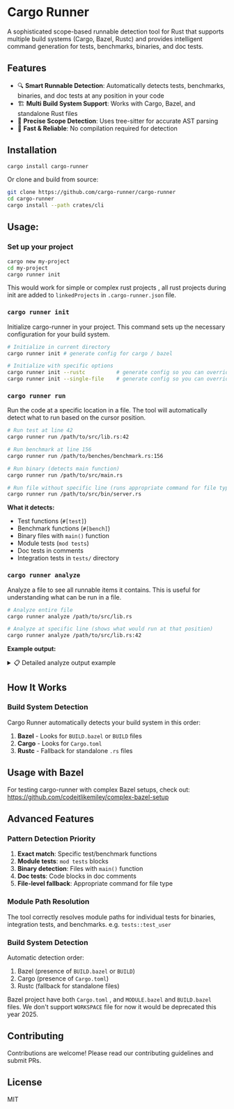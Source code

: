 # Cargo Runner

A sophisticated scope-based runnable detection tool for Rust that supports multiple build systems (Cargo, Bazel, Rustc) and provides intelligent command generation for tests, benchmarks, binaries, and doc tests.

## Features

- 🔍 **Smart Runnable Detection**: Automatically detects tests, benchmarks, binaries, and doc tests at any position in your code
- 🏗️ **Multi Build System Support**: Works with Cargo, Bazel, and standalone Rust files
- 🎯 **Precise Scope Detection**: Uses tree-sitter for accurate AST parsing
- 🚀 **Fast & Reliable**: No compilation required for detection

## Installation

```bash
cargo install cargo-runner
```

Or clone and build from source:

```bash
git clone https://github.com/cargo-runner/cargo-runner
cd cargo-runner
cargo install --path crates/cli
```

## Usage:

### Set up your project

```sh
cargo new my-project
cd my-project
cargo runner init
```

This would work for simple or complex rust projects , all rust projects during init are added to `linkedProjects` in `.cargo-runner.json` file.


### `cargo runner init`

Initialize cargo-runner in your project. This command sets up the necessary configuration for your build system.

```bash
# Initialize in current directory
cargo runner init # generate config for cargo / bazel 

# Initialize with specific options
cargo runner init --rustc          # generate config so you can override rustc to your needs
cargo runner init --single-file    # generate config so you can override single-file script to your needs
```

### `cargo runner run`

Run the code at a specific location in a file. The tool will automatically detect what to run based on the cursor position.

```bash
# Run test at line 42
cargo runner run /path/to/src/lib.rs:42

# Run benchmark at line 156  
cargo runner run /path/to/benches/benchmark.rs:156

# Run binary (detects main function)
cargo runner run /path/to/src/main.rs

# Run file without specific line (runs appropriate command for file type)
cargo runner run /path/to/src/bin/server.rs
```

**What it detects:**
- Test functions (`#[test]`)
- Benchmark functions (`#[bench]`)
- Binary files with `main()` function
- Module tests (`mod tests`)
- Doc tests in comments
- Integration tests in `tests/` directory

### `cargo runner analyze`

Analyze a file to see all runnable items it contains. This is useful for understanding what can be run in a file.

```bash
# Analyze entire file
cargo runner analyze /path/to/src/lib.rs

# Analyze at specific line (shows what would run at that position)
cargo runner analyze /path/to/src/lib.rs:42
```

**Example output:**

<details>
<summary>📋 Detailed analyze output example</summary>

```
🔍 Analyzing: project-a/src/lib.rs
================================================================================

📄 File-level command:
   🔧 Command breakdown:
      • command: cargo
      • subcommand: test
      • package: project-a
      • extraArgs: ["--lib"]
   🚀 Final command: cargo test --package project-a --lib
   📦 Type: Library (lib.rs)
   📏 Scope: lines 1-90

✅ Found 7 runnable(s):

1. Run doc test for 'User'
   📏 Scope: lines 2-13
   📍 Module path: project-a
   🧪 Contains doc tests
   🔧 Command breakdown:
      • command: cargo
      • subcommand: test
      • package: project-a
      • extraArgs: ["--doc"]
      • extraTestBinaryArgs: ["User"]
   🚀 Final command: cargo test --doc --package project-a -- User
   📦 Type: Doc test for 'User'
   📁 Module path: project-a

2. Run doc test for 'impl User'
   📏 Scope: lines 15-68
   📍 Module path: project-a
   🧪 Contains doc tests
   🔧 Command breakdown:
      • command: cargo
      • subcommand: test
      • package: project-a
      • extraArgs: ["--doc"]
      • extraTestBinaryArgs: ["User"]
   🚀 Final command: cargo test --doc --package project-a -- User
   📦 Type: Doc test for 'impl User'
   📁 Module path: project-a

3. Run doc test for 'User::new'
   📏 Scope: lines 32-55
   📍 Module path: project-a
   🧪 Contains doc tests
   🔧 Command breakdown:
      • command: cargo
      • subcommand: test
      • package: project-a
      • extraArgs: ["--doc"]
      • extraTestBinaryArgs: ["User::new"]
   🚀 Final command: cargo test --doc --package project-a -- User::new
   📦 Type: Doc test for 'User'::new
   📁 Module path: project-a

4. Run doc test for 'User::echo'
   📏 Scope: lines 57-67
   📍 Module path: project-a
   🧪 Contains doc tests
   🔧 Command breakdown:
      • command: cargo
      • subcommand: test
      • package: project-a
      • extraArgs: ["--doc"]
      • extraTestBinaryArgs: ["User::echo"]
   🚀 Final command: cargo test --doc --package project-a -- User::echo
   📦 Type: Doc test for 'User'::echo
   📁 Module path: project-a

5. Run all tests in module 'tests'
   📏 Scope: lines 70-90
   🏷️  Attributes: 1 lines
   🔧 Command breakdown:
      • command: cargo
      • subcommand: test
      • package: project-a
      • extraArgs: ["--lib"]
      • extraTestBinaryArgs: ["tests"]
   🚀 Final command: cargo test --package project-a --lib -- tests
   📦 Type: Test module 'tests'

6. Run test 'test_it_works'
   📏 Scope: lines 74-78
   📍 Module path: tests
   🏷️  Attributes: 1 lines
   🔧 Command breakdown:
      • command: cargo
      • subcommand: test
      • package: project-a
      • extraArgs: ["--lib"]
      • extraTestBinaryArgs: ["tests::test_it_works", "--exact"]
   🚀 Final command: cargo test --package project-a --lib -- tests::test_it_works --exact
   📦 Type: Test function 'test_it_works'
   📁 Module path: tests

7. Run test 'test_user'
   📏 Scope: lines 80-89
   📍 Module path: tests
   🏷️  Attributes: 1 lines
   🔧 Command breakdown:
      • command: cargo
      • subcommand: test
      • package: project-a
      • extraArgs: ["--lib"]
      • extraTestBinaryArgs: ["tests::test_user", "--exact"]
   🚀 Final command: cargo test --package project-a --lib -- tests::test_user --exact
   📦 Type: Test function 'test_user'
   📁 Module path: tests

🎯 Command to run:
   cargo test --package project-a --lib -- tests::test_user --exact

================================================================================
```

</details>


## How It Works

### Build System Detection

Cargo Runner automatically detects your build system in this order:

1. **Bazel** - Looks for `BUILD.bazel` or `BUILD` files
2. **Cargo** - Looks for `Cargo.toml`
3. **Rustc** - Fallback for standalone `.rs` files

## Usage with Bazel

For testing cargo-runner with complex Bazel setups, check out: https://github.com/codeitlikemiley/complex-bazel-setup


## Advanced Features

### Pattern Detection Priority

1. **Exact match**: Specific test/benchmark functions
2. **Module tests**: `mod tests` blocks
3. **Binary detection**: Files with `main()` function
4. **Doc tests**: Code blocks in doc comments
5. **File-level fallback**: Appropriate command for file type

### Module Path Resolution

The tool correctly resolves module paths for individual tests for binaries, integration tests, and benchmarks.
e.g. `tests::test_user`

### Build System Detection

Automatic detection order:
1. Bazel (presence of `BUILD.bazel` or `BUILD`)
2. Cargo (presence of `Cargo.toml`)
3. Rustc (fallback for standalone files)

Bazel project have both `Cargo.toml` , and `MODULE.bazel` and `BUILD.bazel` files.
We don't support `WORKSPACE` file for now it would be deprecated this year 2025.

## Contributing

Contributions are welcome! Please read our contributing guidelines and submit PRs.

## License

MIT